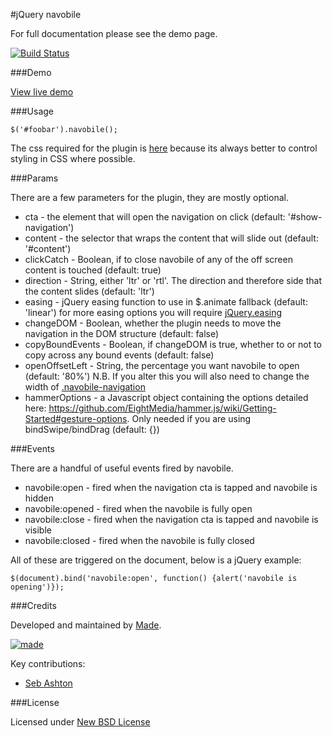 #jQuery navobile

For full documentation please see the demo page.

[![Build Status](https://travis-ci.org/madebymade/jquery-navobile.png?branch=master)](https://travis-ci.org/madebymade/jquery-navobile)

###Demo

[View live demo](http://madebymade.github.io/jquery-navobile)

###Usage

`$('#foobar').navobile();`

The css required for the plugin is [here](https://raw.github.com/madebymade/jquery-navobile/master/src/jquery.navobile.css) because its always better to control styling in CSS where possible.

###Params

There are a few parameters for the plugin, they are mostly optional.

* cta - the element that will open the navigation on click (default: '#show-navigation')
* content - the selector that wraps the content that will slide out (default: '#content')
* clickCatch - Boolean, if to close navobile of any of the off screen content is touched (default: true)
* direction - String, either 'ltr' or 'rtl'. The direction and therefore side that the content slides (default: 'ltr')
* easing - jQuery easing function to use in $.animate fallback (default: 'linear') for more easing options you will require [jQuery.easing](http://gsgd.co.uk/sandbox/jquery/easing/)
* changeDOM - Boolean, whether the plugin needs to move the navigation in the DOM structure (default: false)
* copyBoundEvents - Boolean, if changeDOM is true, whether to or not to copy across any bound events (default: false)
* openOffsetLeft - String, the percentage you want navobile to open (default: '80%') N.B. If you alter this you will also need to change the width of [.navobile-navigation](https://github.com/madebymade/jquery-navobile/blob/master/src/jquery.navobile.css#L40)
* hammerOptions - a Javascript object containing the options detailed here: https://github.com/EightMedia/hammer.js/wiki/Getting-Started#gesture-options. Only needed if you are using bindSwipe/bindDrag (default: {})

###Events

There are a handful of useful events fired by navobile.

* navobile:open - fired when the navigation cta is tapped and navobile is hidden
* navobile:opened - fired when the navobile is fully open
* navobile:close - fired when the navigation cta is tapped and navobile is visible
* navobile:closed - fired when the navobile is fully closed

All of these are triggered on the document, below is a jQuery example:

```
$(document).bind('navobile:open', function() {alert('navobile is opening')});
```

###Credits

Developed and maintained by [Made](http://www.madetech.co.uk?ref=github&repo=navobile).

[![made](https://s3-eu-west-1.amazonaws.com/made-assets/googleapps/google-apps.png)](http://www.madetech.co.uk?ref=github&repo=navobile)

Key contributions:

* [Seb Ashton](https://github.com/sebashton)

###License

Licensed under [New BSD License](https://github.com/madebymade/jquery-navobile/blob/master/BSD-LICENSE.txt)
